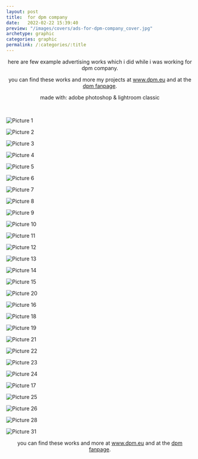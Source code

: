 ```yaml
---
layout: post
title:  for dpm company
date:   2022-02-22 15:39:40
preview: "/images/covers/ads-for-dpm-company_cover.jpg"
archetype: graphic
categories: graphic
permalink: /:categories/:title
---
```


<center>
here are few example advertising works which i did while i was working for dpm company.
<p>you can find these works and more my projects at <a href="https://dpm.eu/">www.dpm.eu</a> and at the <a href="https://fb.watch/bbuX4ocjuX/">dpm fanpage</a>.</p>
<p>made with: adobe photoshop & lightroom classic</p>
</center>
<p>&nbsp;</p>


![Picture 1](\images\graphic-design\ads-for-dpm-company\1.jpg)

![Picture 2](\images\graphic-design\ads-for-dpm-company\2.jpg)

![Picture 3](\images\graphic-design\ads-for-dpm-company\3.jpg)

![Picture 4](\images\graphic-design\ads-for-dpm-company\4.jpg)

![Picture 5](\images\graphic-design\ads-for-dpm-company\5.jpg)

![Picture 6](\images\graphic-design\ads-for-dpm-company\6.jpg)

![Picture 7](\images\graphic-design\ads-for-dpm-company\7.jpg)

![Picture 8](\images\graphic-design\ads-for-dpm-company\8.jpg)

![Picture 9](\images\graphic-design\ads-for-dpm-company\9.jpg)

![Picture 10](\images\graphic-design\ads-for-dpm-company\10.jpg)

![Picture 11](\images\graphic-design\ads-for-dpm-company\11.jpg)

![Picture 12](\images\graphic-design\ads-for-dpm-company\12.jpg)

![Picture 13](\images\graphic-design\ads-for-dpm-company\13.jpg)

![Picture 14](\images\graphic-design\ads-for-dpm-company\14.jpg)

![Picture 15](\images\graphic-design\ads-for-dpm-company\15.jpg)

![Picture 20](\images\graphic-design\ads-for-dpm-company\20.jpg)

![Picture 16](\images\graphic-design\ads-for-dpm-company\16.jpg)

![Picture 18](\images\graphic-design\ads-for-dpm-company\18.jpg)

![Picture 19](\images\graphic-design\ads-for-dpm-company\19.jpg)

![Picture 21](\images\graphic-design\ads-for-dpm-company\21.jpg)

![Picture 22](\images\graphic-design\ads-for-dpm-company\22.jpg)

![Picture 23](\images\graphic-design\ads-for-dpm-company\23.jpg)

![Picture 24](\images\graphic-design\ads-for-dpm-company\24.jpg)

![Picture 17](\images\graphic-design\ads-for-dpm-company\17.jpg)

![Picture 25](\images\graphic-design\ads-for-dpm-company\25.jpg)

![Picture 26](\images\graphic-design\ads-for-dpm-company\26.jpg)

<!-- ![Picture 27](\images\graphic-design\ads-for-dpm-company\27.jpg) -->

![Picture 28](\images\graphic-design\ads-for-dpm-company\28.jpg)

<!-- ![Picture 29](\images\graphic-design\ads-for-dpm-company\29.jpg) -->

<!-- ![Picture 30](\images\graphic-design\ads-for-dpm-company\30.jpg) -->

![Picture 31](\images\graphic-design\ads-for-dpm-company\31.jpg)

<center>
you can find these works and more at <a href="https://dpm.eu/">www.dpm.eu</a> and at the <a href="https://fb.watch/bbsCKItiat/">dpm fanpage</a>.
</center>
